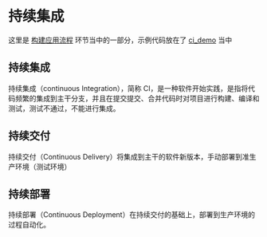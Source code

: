 # 持续集成

这里是 [构建应用流程](./构建应用流程.md) 环节当中的一部分，示例代码放在了 [ci_demo](https://gitlab.com/felix9ia/ci_demo) 当中

## 持续集成

持续集成（continuous Integration），简称 CI，是一种软件开始实践，是指将代码频繁的集成到主干分支，并且在提交提交、合并代码时对项目进行构建、编译和测试，测试不通过，不能进行集成。

## 持续交付

持续交付（Continuous Delivery）将集成到主干的软件新版本，手动部署到准生产环境（测试环境）

## 持续部署

持续部署（Continuous Deployment）在持续交付的基础上，部署到生产环境的过程自动化。